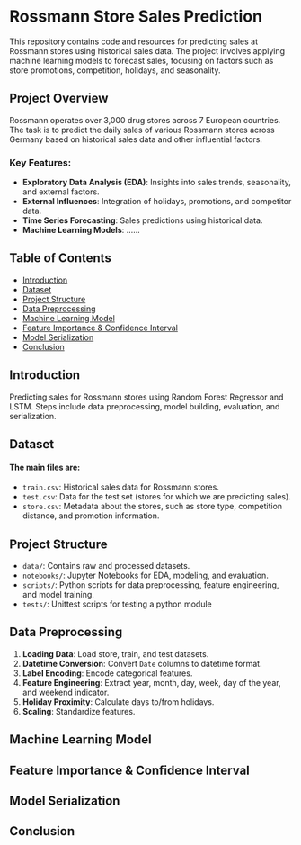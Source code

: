 # Rossmann Store Sales Prediction

This repository contains code and resources for predicting sales at Rossmann stores using historical sales data. The project involves applying machine learning models to forecast sales, focusing on factors such as store promotions, competition, holidays, and seasonality.
## Project Overview

Rossmann operates over 3,000 drug stores across 7 European countries. The task is to predict the daily sales of various Rossmann stores across Germany based on historical sales data and other influential factors.
### Key Features:
- **Exploratory Data Analysis (EDA)**: Insights into sales trends, seasonality, and external factors.
- **External Influences**: Integration of holidays, promotions, and competitor data.
- **Time Series Forecasting**: Sales predictions using historical data.
- **Machine Learning Models**: ......
## Table of Contents
- [Introduction](#introduction)
- [Dataset](#dataset)
- [Project Structure](#project-structure)
- [Data Preprocessing](#data-preprocessing)
- [Machine Learning Model](#machine-learning-model)
- [Feature Importance & Confidence Interval](#feature-importance--confidence-interval)
- [Model Serialization](#model-serialization)
- [Conclusion](#conclusion)

## Introduction

Predicting sales for Rossmann stores using Random Forest Regressor and LSTM. Steps include data preprocessing, model building, evaluation, and serialization.

## Dataset

#### The main files are:

- `train.csv`: Historical sales data for Rossmann stores.
- `test.csv`: Data for the test set (stores for which we are predicting sales).
- `store.csv`: Metadata about the stores, such as store type, competition distance, and promotion information.

## Project Structure

- `data/`: Contains raw and processed datasets.
- `notebooks/`: Jupyter Notebooks for EDA, modeling, and evaluation.
- `scripts/`: Python scripts for data preprocessing, feature engineering, and model training.
- `tests/`: Unittest scripts for testing a python module

## Data Preprocessing

1. **Loading Data**: Load store, train, and test datasets.
2. **Datetime Conversion**: Convert `Date` columns to datetime format.
3. **Label Encoding**: Encode categorical features.
4. **Feature Engineering**: Extract year, month, day, week, day of the year, and weekend indicator.
5. **Holiday Proximity**: Calculate days to/from holidays.
6. **Scaling**: Standardize features.

## Machine Learning Model

## Feature Importance & Confidence Interval


## Model Serialization


## Conclusion
